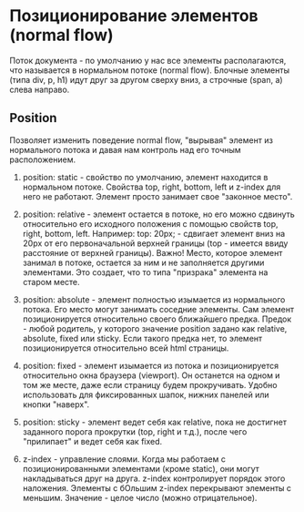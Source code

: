 # Позиционирование элементов (normal flow)
Поток документа - по умолчанию у нас все элементы располагаются, что называется в нормальном потоке (normal flow). Блочные элементы (типа div, p, h1) идут друг за другом сверху вниз, а строчные (span, a) слева направо. 

## Position
Позволяет изменить поведение normal flow, "вырывая" элемент из нормального потока и давая нам контроль над его точным расположением. 
1. position: static - свойство по умолчанию, элемент находится в нормальном потоке. Свойства top, right, bottom, left и z-index для него не работают. Элемент просто занимает свое "законное место".

2. position: relative - элемент остается в потоке, но его можно сдвинуть относительно его исходного положения с помощью свойств top, right, bottom, left. 
Например:
top: 20px; - сдвигает элемент вниз на 20px от его первоначальной верхней границы (top - имеется ввиду расстояние от верхней границы). 
Важно! Место, которое элемент занимал в потоке, остается за ним и не заполняется другими элементами. Это создает, что то типа "призрака" элемента на старом месте. 

3. position: absolute - элемент полностью изымается из нормального потока. Его место могут занимать соседние элементы. Сам элемент позиционируется относительно своего ближайшего предка. 
Предок - любой родитель, у которого значение position задано как relative, absolute, fixed или sticky. Если такого предка нет, то элемент позиционируется относительно всей html страницы. 

4. position: fixed - элемент изымается из потока и позиционируется относительно окна браузера (viewport). Он останется на одном и том же месте, даже если страницу будем прокручивать. Удобно использовать для фиксированных шапок, нижних панелей или кнопки "наверх".

5. position: sticky - элемент ведет себя как relative, пока не достигнет заданного порога прокрутки (top, right и т.д.), после чего "прилипает" и ведет себя как fixed. 

6. z-index - управление слоями.
Когда мы работаем с позиционированными элементами (кроме static), они могут накладываться друг на друга. z-index контролирует порядок этого наложения.
Элементы с бОльшим z-index перекрывают элементы с меньшим. 
Значение - целое число (можно отрицательное).

